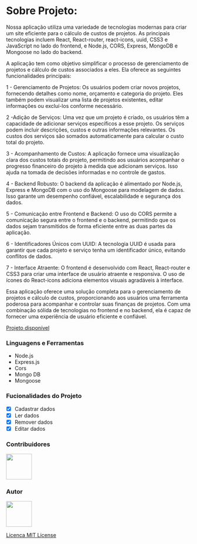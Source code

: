 # Sobre Projeto:

Nossa aplicação utiliza uma variedade de tecnologias modernas para criar um site eficiente para o cálculo de custos de projetos. As principais tecnologias incluem React, React-router, react-icons, uuid, CSS3 e JavaScript no lado do frontend, e Node.js, CORS, Express, MongoDB e Mongoose no lado do backend.

A aplicação tem como objetivo simplificar o processo de gerenciamento de projetos e cálculo de custos associados a eles. Ela oferece as seguintes funcionalidades principais:

1 - Gerenciamento de Projetos: Os usuários podem criar novos projetos, fornecendo detalhes como nome, orçamento e categoria do projeto. Eles também podem visualizar uma lista de projetos existentes, editar informações ou excluí-los conforme necessário.

2 -Adição de Serviços: Uma vez que um projeto é criado, os usuários têm a capacidade de adicionar serviços específicos a esse projeto. Os serviços podem incluir descrições, custos e outras informações relevantes. Os custos dos serviços são somados automaticamente para calcular o custo total do projeto.

3 - Acompanhamento de Custos: A aplicação fornece uma visualização clara dos custos totais do projeto, permitindo aos usuários acompanhar o progresso financeiro do projeto à medida que adicionam serviços. Isso ajuda na tomada de decisões informadas e no controle de gastos.

4 - Backend Robusto: O backend da aplicação é alimentado por Node.js, Express e MongoDB com o uso do Mongoose para modelagem de dados. Isso garante um desempenho confiável, escalabilidade e segurança dos dados.

5 - Comunicação entre Frontend e Backend: O uso do CORS permite a comunicação segura entre o frontend e o backend, permitindo que os dados sejam transmitidos de forma eficiente entre as duas partes da aplicação.

6 - Identificadores Únicos com UUID: A tecnologia UUID é usada para garantir que cada projeto e serviço tenha um identificador único, evitando conflitos de dados.

7 - Interface Atraente: O frontend é desenvolvido com React, React-router e CSS3 para criar uma interface de usuário atraente e responsiva. O uso de ícones do React-icons adiciona elementos visuais agradáveis à interface.

Essa aplicação oferece uma solução completa para o gerenciamento de projetos e cálculo de custos, proporcionando aos usuários uma ferramenta poderosa para acompanhar e controlar suas finanças de projetos. Com uma combinação sólida de tecnologias no frontend e no backend, ela é capaz de fornecer uma experiência de usuário eficiente e confiável.



[Projeto disponível](https://costs-tan-one.vercel.app/)

### Linguagens e Ferramentas

- Node.js
- Express.js
- Cors
- Mongo DB
- Mongoose

### Fucionalidades do Projeto

- [x] Cadastrar dados
- [x] Ler dados
- [x] Remover dados
- [x] Editar dados

### Contribuidores

<a href="https://github.com/vittorRafael">
<img src="https://avatars.githubusercontent.com/u/94492049?v=4" width="70px" />
</a>

### Autor

<a href="https://github.com/vittorRafael">
<img src="https://avatars.githubusercontent.com/u/94492049?v=4" width="70px" />
</a>

[Licenca MIT License](http://creativecommons.org/licenses/by)
